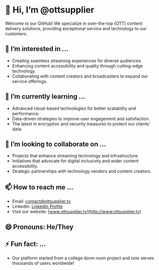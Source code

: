# 👋 Hi, I’m @ottsupplier

Welcome to our GitHub! We specialize in over-the-top (OTT) content delivery solutions, providing exceptional service and technology to our customers.

## 👀 I’m interested in ...

- Creating seamless streaming experiences for diverse audiences.
- Enhancing content accessibility and quality through cutting-edge technology.
- Collaborating with content creators and broadcasters to expand our service offerings.

## 🌱 I’m currently learning ...

- Advanced cloud-based technologies for better scalability and performance.
- Data-driven strategies to improve user engagement and satisfaction.
- The latest in encryption and security measures to protect our clients' data.

## 💞️ I’m looking to collaborate on ...

- Projects that enhance streaming technology and infrastructure.
- Initiatives that advocate for digital inclusivity and wider content accessibility.
- Strategic partnerships with technology vendors and content creators.

## 📫 How to reach me ...

- Email: [contact@ottsupplier.tv](mailto:contact@ottsupplier.tv)
- LinkedIn: [LinkedIn Profile](https://www.linkedin.com/in/ottsupplier)
- Visit our website: [www.ottsupplier.tv](http://www.ottsupplier.tv)

## 😄 Pronouns: He/They

## ⚡ Fun fact: ...

- Our platform started from a college dorm room project and now serves thousands of users worldwide!

<!---
ottsupplier/ottsupplier is a ✨ special ✨ repository because its `README.md` (this file) appears on your GitHub profile.
You can click the Preview link to take a look at your changes.
--->

